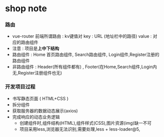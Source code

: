 # shop note

### 路由

* vue-router
  前端所谓路由 : kv键值对
  key : URL (地址栏中的路径)
  value : 对应的路由组件
* 注意 : 项目是**上中下结构**
* 路由组件  : Home 首页路由组件, Search路由组件, Login组件,Register注册的路由组件
* 非路由组件 : Header(所有组件都有)  ,  Footer(在Home,Search组件,Login内无,Register注册组件也无)

### 开发项目过程

* 书写静态页面 ( HTML+CSS )
* 拆分组件
* 获取服务器的数据动态展示(axios)
* 完成响应的动态业务逻辑
  * 创建组件时,组件结构(HTML),组件样式(CSS),图片资源(img)缺一不可
  * 项目采用less,浏览器无法识别,需要处理,less  + less-loader@5,

​          

